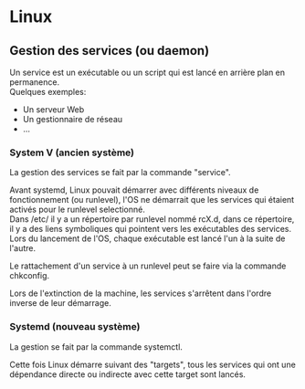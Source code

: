 # Linux

## Gestion des services (ou daemon)

Un service est un exécutable ou un script qui est lancé en arrière plan en permanence.  
Quelques exemples:
- Un serveur Web
- Un gestionnaire de réseau
- ...

### System V (ancien système)

La gestion des services se fait par la commande "service".  

Avant systemd, Linux pouvait démarrer avec différents niveaux de fonctionnement (ou runlevel), l'OS ne démarrait que les services qui étaient activés pour le runlevel selectionné.  
Dans /etc/ il y a un répertoire par runlevel nommé rcX.d, dans ce répertoire, il y a des liens symboliques qui pointent vers les exécutables des services.  
Lors du lancement de l'OS, chaque exécutable est lancé l'un à la suite de l'autre.

Le rattachement d'un service à un runlevel peut se faire via la commande chkconfig.

Lors de l'extinction de la machine, les services s'arrêtent dans l'ordre inverse de leur démarrage.

### Systemd (nouveau système)

La gestion se fait par la commande systemctl.

Cette fois Linux démarre suivant des "targets", tous les services qui ont une dépendance directe ou indirecte avec cette target sont lancés.
